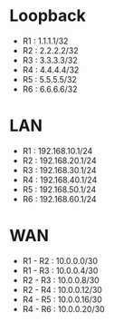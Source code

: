 # Loopback
- R1 : 1.1.1.1/32
- R2 : 2.2.2.2/32
- R3 : 3.3.3.3/32
- R4 : 4.4.4.4/32
- R5 : 5.5.5.5/32
- R6 : 6.6.6.6/32
# LAN
- R1 : 192.168.10.1/24
- R2 : 192.168.20.1/24
- R3 : 192.168.30.1/24
- R4 : 192.168.40.1/24
- R5 : 192.168.50.1/24
- R6 : 192.168.60.1/24

# WAN
- R1 - R2 : 10.0.0.0/30
- R1 - R3 : 10.0.0.4/30
- R2 - R3 : 10.0.0.8/30
- R2 - R4 : 10.0.0.12/30
- R4 - R5 : 10.0.0.16/30
- R4 - R6 : 10.0.0.20/30